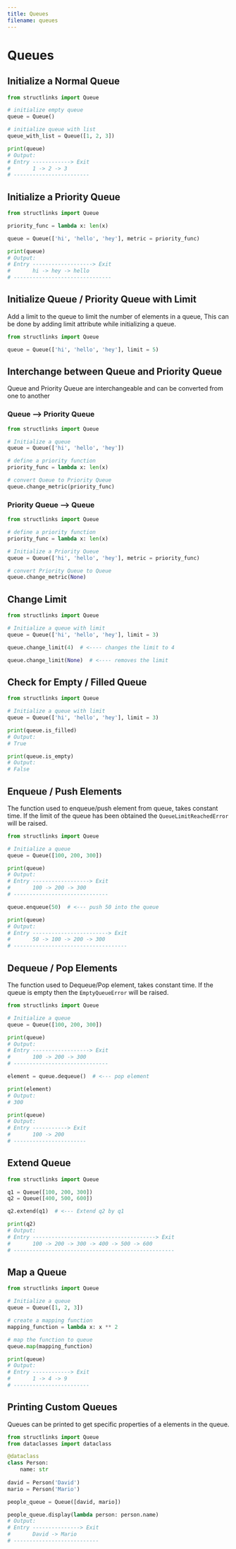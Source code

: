 ```yaml
---
title: Queues
filename: queues
--- 
```


# Queues

## Initialize a Normal Queue

```python
from structlinks import Queue

# initialize empty queue
queue = Queue()

# initialize queue with list
queue_with_list = Queue([1, 2, 3])

print(queue)
# Output:
# Entry ------------> Exit 
#       1 -> 2 -> 3
# ------------------------
```

## Initialize a Priority Queue
```python
from structlinks import Queue

priority_func = lambda x: len(x)

queue = Queue(['hi', 'hello', 'hey'], metric = priority_func)

print(queue)
# Output:
# Entry -------------------> Exit 
#       hi -> hey -> hello
# -------------------------------
```

## Initialize Queue / Priority Queue with Limit
Add a limit to the queue to limit the number of elements in a queue, This can be done by adding limit
attribute while initializing a queue.
```python
from structlinks import Queue

queue = Queue(['hi', 'hello', 'hey'], limit = 5)
```

## Interchange between Queue and Priority Queue
Queue and Priority Queue are interchangeable and can be converted from one to another
### Queue --> Priority Queue
```python
from structlinks import Queue

# Initialize a queue
queue = Queue(['hi', 'hello', 'hey'])

# define a priority function
priority_func = lambda x: len(x)

# convert Queue to Priority Queue
queue.change_metric(priority_func)
```
### Priority Queue --> Queue
```python
from structlinks import Queue

# define a priority function
priority_func = lambda x: len(x)

# Initialize a Priority Queue
queue = Queue(['hi', 'hello', 'hey'], metric = priority_func)

# convert Priority Queue to Queue
queue.change_metric(None)
```

## Change Limit 
```python
from structlinks import Queue

# Initialize a queue with limit 
queue = Queue(['hi', 'hello', 'hey'], limit = 3)

queue.change_limit(4)  # <---- changes the limit to 4

queue.change_limit(None)  # <---- removes the limit
```

## Check for Empty / Filled Queue
```python
from structlinks import Queue

# Initialize a queue with limit 
queue = Queue(['hi', 'hello', 'hey'], limit = 3)

print(queue.is_filled)
# Output:
# True

print(queue.is_empty)
# Output:
# False
```

## Enqueue / Push Elements
The function used to enqueue/push element from queue, takes constant time. If the limit of the queue has been obtained 
the `QueueLimitReachedError` will be raised.
```python
from structlinks import Queue

# Initialize a queue
queue = Queue([100, 200, 300])

print(queue)
# Output:
# Entry ------------------> Exit 
#       100 -> 200 -> 300
# ------------------------------

queue.enqueue(50)  # <--- push 50 into the queue

print(queue)
# Output:
# Entry ------------------------> Exit 
#       50 -> 100 -> 200 -> 300
# ------------------------------------
```

## Dequeue / Pop Elements
The function used to Dequeue/Pop element, takes constant time. If the queue is empty then
the `EmptyQueueError` will be raised.
```python
from structlinks import Queue

# Initialize a queue
queue = Queue([100, 200, 300])

print(queue)
# Output:
# Entry ------------------> Exit 
#       100 -> 200 -> 300
# ------------------------------

element = queue.dequeue()  # <--- pop element

print(element)
# Output:
# 300

print(queue)
# Output:
# Entry -----------> Exit 
#       100 -> 200
# -----------------------
```

## Extend Queue
```python
from structlinks import Queue

q1 = Queue([100, 200, 300])
q2 = Queue([400, 500, 600])

q2.extend(q1)  # <--- Extend q2 by q1

print(q2)
# Output:
# Entry ---------------------------------------> Exit 
#       100 -> 200 -> 300 -> 400 -> 500 -> 600
# ---------------------------------------------------
```

## Map a Queue
```python
from structlinks import Queue

# Initialize a queue
queue = Queue([1, 2, 3])

# create a mapping function
mapping_function = lambda x: x ** 2

# map the function to queue
queue.map(mapping_function)

print(queue)
# Output:
# Entry ------------> Exit 
#       1 -> 4 -> 9
# ------------------------
```

## Printing Custom Queues
Queues can be printed to get specific properties of a elements in the queue. 
```python
from structlinks import Queue
from dataclasses import dataclass

@dataclass
class Person:
    name: str
    
david = Person('David')
mario = Person('Mario')

people_queue = Queue([david, mario])

people_queue.display(lambda person: person.name)
# Output:
# Entry ---------------> Exit 
#       David -> Mario
# ---------------------------
```
